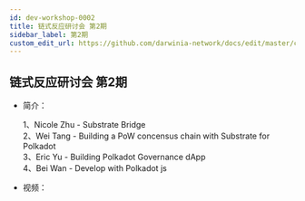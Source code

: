 ```yaml
---
id: dev-workshop-0002
title: 链式反应研讨会 第2期
sidebar_label: 第2期
custom_edit_url: https://github.com/darwinia-network/docs/edit/master/content/zh-CN/dev-workshop-0002.md
---
```

## 链式反应研讨会 第2期
- 简介：

  1、Nicole Zhu - Substrate Bridge  
  2、Wei Tang - Building a PoW concensus chain with Substrate for Polkadot  
  3、Eric Yu - Building Polkadot Governance dApp  
  4、Bei Wan - Develop with Polkadot js  

- 视频：


